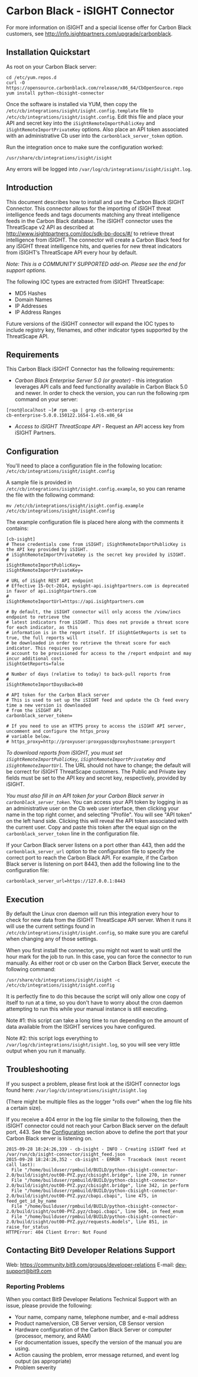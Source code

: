 # Carbon Black - iSIGHT Connector

For more information on iSIGHT and a special license offer for Carbon Black customers, see http://info.isightpartners.com/upgrade/carbonblack.

## Installation Quickstart

As root on your Carbon Black server:
```
cd /etc/yum.repos.d
curl -O https://opensource.carbonblack.com/release/x86_64/CbOpenSource.repo
yum install python-cbisight-connector
```

Once the software is installed via YUM, then copy the `/etc/cb/integrations/isight/isight.config.template` 
file to `/etc/cb/integrations/isight/isight.config`. Edit this file and place your API and secret key 
into the `iSightRemoteImportPublicKey` and `iSightRemoteImportPrivateKey` options. Also place an API token
associated with an administrative Cb user into the `carbonblack_server_token` option.

Run the integration once to make sure the configuration worked:
```
/usr/share/cb/integrations/isight/isight
```

Any errors will be logged into `/var/log/cb/integrations/isight/isight.log`.

## Introduction

This document describes how to install and use the Carbon Black iSIGHT Connector.  This connector allows for the importing of iSIGHT threat intelligence feeds and tags documents matching any threat intelligence feeds in the Carbon Black database. The iSIGHT connector uses the ThreatScape v2 API as described at http://www.isightpartners.com/doc/sdk-bp-docs/#/ to retrieve threat intelligence from iSIGHT. The connector will create a Carbon Black feed for any iSIGHT threat intelligence hits, and queries for new threat indicators from iSIGHT’s ThreatScape API every hour by default.

*Note: This is a COMMUNITY SUPPORTED add-on. Please see the end for support options.*

The following IOC types are extracted from iSIGHT ThreatScape:
* MD5 Hashes
* Domain Names
* IP Addresses
* IP Address Ranges

Future versions of the iSIGHT connector will expand the IOC types to include registry key, filenames, and other indicator types supported by the ThreatScape API.

## Requirements

This Carbon Black iSIGHT Connector has the following requirements: 
* *Carbon Black Enterprise Server 5.0 (or greater)* - this integration leverages API calls and feed functionality available in Carbon Black 5.0 and newer.  In order to check the version, you can run the following rpm command on your server: 

```
[root@localhost ~]# rpm -qa | grep cb-enterprise
cb-enterprise-5.0.0.150122.1654-1.el6.x86_64
```

* *Access to iSIGHT ThreatScape API* - Request an API access key from iSIGHT Partners.

## Configuration

You'll need to place a configuration file in the following location: `/etc/cb/integrations/isight/isight.config`

A sample file is provided in `/etc/cb/integrations/isight/isight.config.example`, so you can rename the file with the following command: 

```
mv /etc/cb/integrations/isight/isight.config.example /etc/cb/integrations/isight/isight.config
```

The example configuration file is placed here along with the comments it contains:

```
[cb-isight]
# These credentials come from iSIGHT; iSightRemoteImportPublicKey is the API key provided by iSIGHT.
# iSightRemoteImportPrivateKey is the secret key provided by iSIGHT.
#
iSightRemoteImportPublicKey=
iSightRemoteImportPrivateKey=

# URL of iSight REST API endpoint
# Effective 15-Oct-2014, mysight-api.isightpartners.com is deprecated in favor of api.isightpartners.com
#
iSightRemoteImportUrl=https://api.isightpartners.com

# By default, the iSIGHT connector will only access the /view/iocs endpoint to retrieve the
# latest indicators from iSIGHT. This does not provide a threat score for each indicator, as this
# information is in the report itself. If iSightGetReports is set to true, the full reports will
# be downloaded in order to retrieve the threat score for each indicator. This requires your
# account to be provisioned for access to the /report endpoint and may incur additional cost.
iSightGetReports=false

# Number of days (relative to today) to back-pull reports from
#
iSightRemoteImportDaysBack=80

# API token for the Carbon Black server
# This is used to set up the iSIGHT feed and update the Cb feed every time a new version is downloaded
# from the iSIGHT APi
carbonblack_server_token=

# If you need to use an HTTPS proxy to access the iSIGHT API server, uncomment and configure the https_proxy
# variable below.
# https_proxy=http://proxyuser:proxypass@proxyhostname:proxyport

```

*To download reports from iSIGHT, you must set `iSightRemoteImportPublicKey`, `iSightRemoteImportPrivateKey` 
and `iSightRemoteImportUrl`.* The URL should not have to change; the default will be correct for 
iSIGHT ThreatScape customers. The Public and Private key fields must be set to the API key and 
secret key, respectively, provided by iSIGHT.

*You must also fill in an API token for your Carbon Black server in `carbonblack_server_token`.* You can
access your API token by logging in as an administrative user on the Cb web user interface, then 
clicking your name in the top right corner, and selecting "Profile". You will see "API token" on the left
hand side. Clicking this will reveal the API token associated with the current user. Copy and paste
this token after the equal sign on the `carbonblack_server_token` line in the configuration file.

If your Carbon Black server listens on a port other than 443, then add the `carbonblack_server_url` option to the 
configuration file to specify the correct port to reach the Carbon Black API. For example, if the Carbon Black server
is listening on port 8443, then add the following line to the configuration file:

```
carbonblack_server_url=https://127.0.0.1:8443
```

## Execution

By default the Linux cron daemon will run this integration every hour to check for new data from the iSIGHT ThreatScape API server.  When it runs it will use the current settings found in `/etc/cb/integrations/isight/isight.config`, so make sure you are careful when changing any of those settings.

When you first install the connector, you might not want to wait until the hour mark for the job to run.  In this case, you can force the connector to run manually.  As either root or cb user on the Carbon Black Server, execute the following command:

```
/usr/share/cb/integrations/isight/isight -c /etc/cb/integrations/isight/isight.config
```

It is perfectly fine to do this because the script will only allow one copy of itself to run at a time, so you don't have to worry about the cron daemon attempting to run this while your manual instance is still executing.  

Note #1: this script can take a long time to run depending on the amount of data available from the ISIGHT services you have configured. 

Note #2: this script logs everything to `/var/log/cb/integrations/isight/isight.log`, so you will see very little output when you run it manually.

## Troubleshooting

If you suspect a problem, please first look at the iSIGHT connector logs found here: `/var/log/cb/integrations/isight/isight.log`

(There might be multiple files as the logger "rolls over" when the log file hits a certain size).

If you receive a 404 error in the log file similar to the following, then the iSIGHT connector could not 
reach your Carbon Black server on the default port, 443. See the [Configuration](#configuration) section above
to define the port that your Carbon Black server is listening on.

```
2015-09-28 18:24:26,339 - cb-isight - INFO - Creating iSIGHT feed at /var/run/cb/isight-connector/isight_feed.json
2015-09-28 18:24:26,352 - cb-isight - ERROR - Traceback (most recent call last):
  File "/home/builduser/rpmbuild/BUILD/python-cbisight-connector-2.0/build/isight/out00-PYZ.pyz/cbisight.bridge", line 270, in runner
  File "/home/builduser/rpmbuild/BUILD/python-cbisight-connector-2.0/build/isight/out00-PYZ.pyz/cbisight.bridge", line 342, in perform
  File "/home/builduser/rpmbuild/BUILD/python-cbisight-connector-2.0/build/isight/out00-PYZ.pyz/cbapi.cbapi", line 475, in feed_get_id_by_name
  File "/home/builduser/rpmbuild/BUILD/python-cbisight-connector-2.0/build/isight/out00-PYZ.pyz/cbapi.cbapi", line 504, in feed_enum
  File "/home/builduser/rpmbuild/BUILD/python-cbisight-connector-2.0/build/isight/out00-PYZ.pyz/requests.models", line 851, in raise_for_status
HTTPError: 404 Client Error: Not Found
```

## Contacting Bit9 Developer Relations Support

Web: https://community.bit9.com/groups/developer-relations
E-mail: dev-support@bit9.com

### Reporting Problems

When you contact Bit9 Developer Relations Technical Support with an issue, please provide the following:

* Your name, company name, telephone number, and e-mail address
* Product name/version, CB Server version, CB Sensor version
* Hardware configuration of the Carbon Black Server or computer (processor, memory, and RAM) 
* For documentation issues, specify the version of the manual you are using. 
* Action causing the problem, error message returned, and event log output (as appropriate) 
* Problem severity

